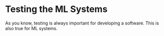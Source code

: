 # Testing the ML Systems

As you know, testing is always important for developing a software.
This is also true for ML systems.
